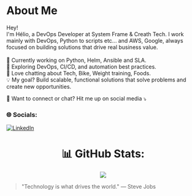 
# About Me

<p align="left">
Hey! <br> 
I'm Hélio, a DevOps Developer at System Frame & Creath Tech.
I work mainly with DevOps, Python to scripts etc... and AWS, Google, always focused on building solutions that drive real business value.
<br><br>
🧭 Currently working on Python, Helm, Ansible and SLA.<br>
🧩 Exploring DevOps, CI/CD, and automation best practices.<br>
💬 Love chatting about Tech, Bike, Weight training, Foods.<br>
💡 My goal? Build scalable, functional solutions that solve problems and create new opportunities.<br>
</p>

<p align="left">
💌 Want to connect or chat? Hit me up on social media ⤵️
</p>


### 🌐 Socials:
[![LinkedIn](https://img.shields.io/badge/LinkedIn-%230077B5.svg?logo=linkedin&logoColor=white)](https://linkedin.com/in/heliofernandes/)

<div align="center">

# 📊 GitHub Stats:

![](https://github-readme-streak-stats.herokuapp.com/?user=HelioFernandes404&theme=dark&hide_border=false)<br/>

</div>

> "Technology is what drives the world." — Steve Jobs

